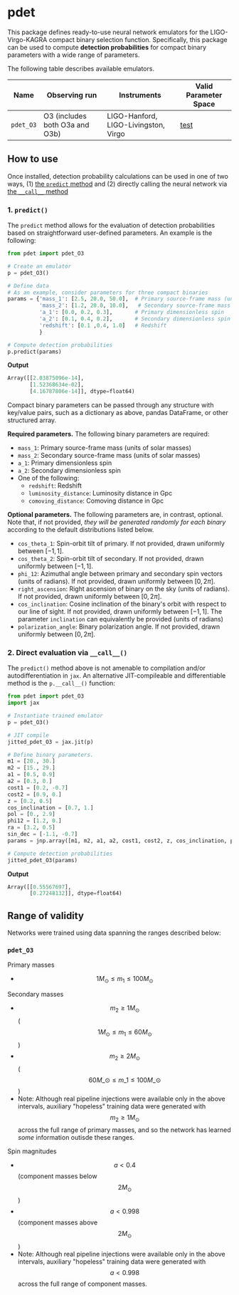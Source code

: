 # pdet

This package defines ready-to-use neural network emulators for the LIGO-Virgo-KAGRA compact binary selection function.
Specifically, this package can be used to compute **detection probabilities** for compact binary parameters with a wide range of parameters.

The following table describes available emulators.

| Name | Observing run | Instruments | Valid Parameter Space |
| ---- | ------------- | ----------- | --------------------- |
| `pdet_O3` | O3 (includes both O3a and O3b) | LIGO-Hanford, LIGO-Livingston, Virgo | [test](#p_det_O3)

## How to use

Once installed, detection probability calculations can be used in one of two ways, (1) [the `predict` method](#1-predict) and (2) directly calling the neural network via [the `__call__` method](#2-direct-evaluation-via-__call__) 

### 1. `predict()`

The `predict` method allows for the evaluation of detection probabilities based on straightforward user-defined parameters.
An example is the following:

```python
from pdet import pdet_O3

# Create an emulator
p = pdet_O3()

# Define data
# As an example, consider parameters for three compact binaries
params = {'mass_1': [2.5, 20.0, 50.0],  # Primary source-frame mass (units Msun)
          'mass_2': [1.2, 20.0, 10.0],   # Secondary source-frame mass (units Msun)
          'a_1': [0.0, 0.2, 0.3],       # Primary dimensionless spin
          'a_2': [0.1, 0.4, 0.2],       # Secondary dimensionless spin
          'redshift': [0.1 ,0.4, 1.0]   # Redshift
          }

# Compute detection probabilities
p.predict(params)
```
**Output**
```python
Array([[2.03875096e-14],
       [1.52368634e-02],
       [4.16787806e-14]], dtype=float64)
```

Compact binary parameters can be passed through any structure with key/value pairs, such as a dictionary as above, pandas DataFrame, or other structured array.

**Required parameters.** The following binary parameters are required:

   * `mass_1`: Primary source-frame mass (units of solar masses)
   * `mass_2`: Secondary source-frame mass (units of solar masses)
   * `a_1`: Primary dimensionless spin
   * `a_2`: Secondary dimensionless spin
   * One of the following:
      * `redshift`: Redshift
      * `luminosity_distance`: Luminosity distance in Gpc
      * `comoving_distance`: Comoving distance in Gpc

**Optional parameters.**
The following parameters are, in contrast, optional.
Note that, if not provided, *they will be generated randomly for each binary* according to the default distributions listed below.

   * `cos_theta_1`: Spin-orbit tilt of primary. If not provided, drawn uniformly between $`[-1,1]`$.
   * `cos_theta_2`: Spin-orbit tilt of secondary. If not provided, drawn uniformly between $`[-1,1]`$.
   * `phi_12`: Azimuthal angle between primary and secondary spin vectors (units of radians). If not provided, drawn uniformly between $`[0,2\pi]`$.
   * `right_ascension`: Right ascension of binary on the sky (units of radians). If not provided, drawn uniformly between $`[0,2\pi]`$.
   * `cos_inclination`: Cosine inclination of the binary's orbit with respect to our line of sight. If not provided, drawn uniformly between $`[-1,1]`$. The parameter `inclination` can equivalently be provided (units of radians)
   * `polarization_angle`: Binary polarization angle. If not provided, drawn uniformly between $`[0,2\pi]`$.

### 2. Direct evaluation via `__call__()`

The `predict()` method above is not amenable to compilation and/or autodifferentiation in `jax`.
An alternative JIT-compileable and differentiable method is the `p.__call__()` function:

```python
from pdet import pdet_O3
import jax

# Instantiate trained emulator
p = pdet_O3()

# JIT compile
jitted_pdet_O3 = jax.jit(p)

# Define binary parameters.
m1 = [20., 30.]
m2 = [15., 29.]
a1 = [0.5, 0.9]
a2 = [0.3, 0.]
cost1 = [0.2, -0.7]
cost2 = [0.9, 0.]
z = [0.2, 0.5]
cos_inclination = [0.7, 1.]
pol = [0., 2.9]
phi12 = [1.2, 0.]
ra = [3.2, 0.5]
sin_dec = [-1.1, -0.7]
params = jnp.array([m1, m2, a1, a2, cost1, cost2, z, cos_inclination, pol, phi12, ra, sin_dec])

# Compute detection probabilities
jitted_pdet_O3(params)
```
**Output**
```python
Array([[0.55567697],
       [0.27248132]], dtype=float64)
```

## Range of validity

Networks were trained using data spanning the ranges described below:

### `pdet_O3`

Primary masses
* $$1 M_\odot \leq m_1 \leq 100 M_\odot$$

Secondary masses
* $$m_2 \geq 1 M_\odot$$ ($$1 M_\odot \leq m_1 \leq 60 M_\odot$$)
* $$m_2 \geq 2 M_\odot$$ ($$60 M\_\odot \leq m\_1 \leq 100 M\_\odot$$)
* Note: Although real pipeline injections were available only in the above intervals, auxiliary "hopeless" training data were generated with $$m_2 \geq 1 M_\odot$$ across the full range of primary masses, and so the network has learned _some_ information outisde these ranges.

Spin magnitudes
* $$a<0.4$$ (component masses below $$2 M_\odot$$)
* $$a<0.998$$ (component masses above $$2 M_\odot$$)
* Note: Although real pipeline injections were available only in the above intervals, auxiliary "hopeless" training data were generated with $$a<0.998$$ across the full range of component masses.
